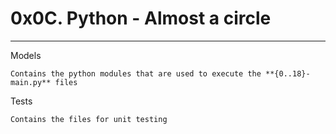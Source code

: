 # 0x0C. Python - Almost a circle
***

Models
```
Contains the python modules that are used to execute the **{0..18}-main.py** files

```

Tests
```
Contains the files for unit testing
```
